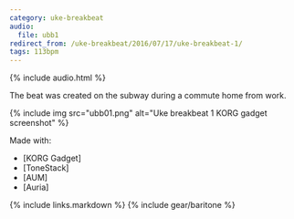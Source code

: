 ```yaml
---
category: uke-breakbeat
audio:
  file: ubb1
redirect_from: /uke-breakbeat/2016/07/17/uke-breakbeat-1/
tags: 113bpm
---
```


{% include audio.html %}

The beat was created on the subway during a commute home from work.

{% include img src="ubb01.png" alt="Uke breakbeat 1 KORG gadget screenshot" %}

Made with:

* [KORG Gadget]
* [ToneStack]
* [AUM]
* [Auria]

{% include links.markdown %}
{% include gear/baritone %}
